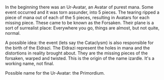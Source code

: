 In the beginning there was an Ur-Avatar, an Avatar of purest mana.
Some event occurred and it was torn assunder, into 5 pieces.
The tearing ripped a piece of mana out of each of the 5 pieces,
resulting in Avatars for each missing piece.
These came to be known as the Forsaken.
Their plane is a sort of surrealist place:
Everywhere you go, things are almost, but not quite, normal.

A possible idea: the event (lets say the Cataclysm) is also responsible for
the birth of the Eldrazi. The Eldrazi represent the holes in mana and the
distortions in reality brought about.
They are the missing pieces of the forsaken, warped and twisted.
This is the origin of the name izardle. It's a working name, not final.

Possible name for the Ur-Avatar: the Primordium.
